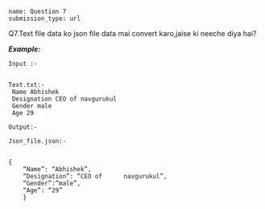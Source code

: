 ```ngMeta
name: Question 7
submission_type: url
```

Q7.Text file data ko json file data mai convert karo,jaise ki neeche diya hai?

***Example:***

`Input :-`


   ```  
  
Text.txt:-  
    Name Abhishek
    Designation CEO of navgurukul
    Gender male
    Age 29
 ```
  
`Output:-`

```
Json_file.json:-


{
    “Name”: “Abhishek”,
    “Designation”: “CEO of      navgurukul”,
    “Gender”:”male”,
    “Age”: “29”
    }
 ```